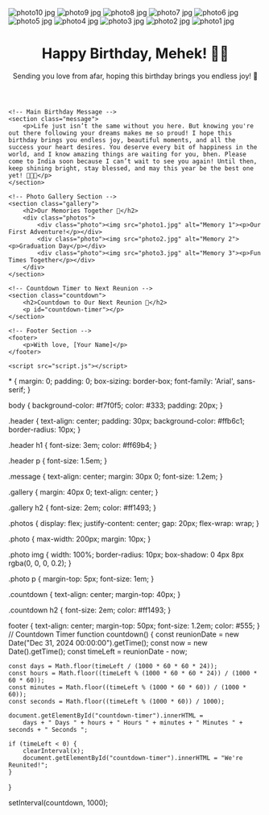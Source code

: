 ![photo10 jpg](https://github.com/user-attachments/assets/2bca6fc5-ec82-474b-9fef-bf83f3dcdc1b)
![photo9 jpg](https://github.com/user-attachments/assets/8b91caef-7b2b-469c-b51f-8443857ca27a)
![photo8 jpg](https://github.com/user-attachments/assets/5dece477-ae54-4aa7-8e83-dcc6d07eefe3)
![photo7 jpg](https://github.com/user-attachments/assets/3f4dcba3-5a5e-4d09-bc34-8d9d982ca301)
![photo6 jpg](https://github.com/user-attachments/assets/3f63deb9-daab-46de-b85a-fe75a5dae888)
![photo5 jpg](https://github.com/user-attachments/assets/f01b953f-f474-44e3-b832-1ec2e6eeda85)
![photo4 jpg](https://github.com/user-attachments/assets/ab5e0abc-120c-445e-9286-ccea28957f47)
![photo3 jpg](https://github.com/user-attachments/assets/8b5e8f45-8908-4373-b70c-d0f63c33aa09)
![photo2 jpg](https://github.com/user-attachments/assets/8541a1c6-24b5-45d2-a4cb-c4fa27c5811a)
![photo1 jpg](https://github.com/user-attachments/assets/d82aba8e-d852-48cb-af98-f58bda965a24)
<!DOCTYPE html>
<html lang="en">
<head>
    <meta charset="UTF-8">
    <meta name="viewport" content="width=device-width, initial-scale=1.0">
    <title>Happy Birthday Mehek!</title>
    <link rel="stylesheet" href="style.css">
</head>
<body>
    <!-- Header Section -->
    <header class="header">
        <h1>Happy Birthday, Mehek! 🎉💖</h1>
        <p>Sending you love from afar, hoping this birthday brings you endless joy! 🌟</p>
    </header>

    <!-- Main Birthday Message -->
    <section class="message">
        <p>Life just isn’t the same without you here. But knowing you're out there following your dreams makes me so proud! I hope this birthday brings you endless joy, beautiful moments, and all the success your heart desires. You deserve every bit of happiness in the world, and I know amazing things are waiting for you, bhen. Please come to India soon because I can’t wait to see you again! Until then, keep shining bright, stay blessed, and may this year be the best one yet! 🎂🎉💫</p>
    </section>

    <!-- Photo Gallery Section -->
    <section class="gallery">
        <h2>Our Memories Together 📸</h2>
        <div class="photos">
            <div class="photo"><img src="photo1.jpg" alt="Memory 1"><p>Our First Adventure!</p></div>
            <div class="photo"><img src="photo2.jpg" alt="Memory 2"><p>Graduation Day</p></div>
            <div class="photo"><img src="photo3.jpg" alt="Memory 3"><p>Fun Times Together</p></div>
        </div>
    </section>

    <!-- Countdown Timer to Next Reunion -->
    <section class="countdown">
        <h2>Countdown to Our Next Reunion 💖</h2>
        <p id="countdown-timer"></p>
    </section>

    <!-- Footer Section -->
    <footer>
        <p>With love, [Your Name]</p>
    </footer>

    <script src="script.js"></script>
</body>
</html>
* {
    margin: 0;
    padding: 0;
    box-sizing: border-box;
    font-family: 'Arial', sans-serif;
}

body {
    background-color: #f7f0f5;
    color: #333;
    padding: 20px;
}

.header {
    text-align: center;
    padding: 30px;
    background-color: #ffb6c1;
    border-radius: 10px;
}

.header h1 {
    font-size: 3em;
    color: #ff69b4;
}

.header p {
    font-size: 1.5em;
}

.message {
    text-align: center;
    margin: 30px 0;
    font-size: 1.2em;
}

.gallery {
    margin: 40px 0;
    text-align: center;
}

.gallery h2 {
    font-size: 2em;
    color: #ff1493;
}

.photos {
    display: flex;
    justify-content: center;
    gap: 20px;
    flex-wrap: wrap;
}

.photo {
    max-width: 200px;
    margin: 10px;
}

.photo img {
    width: 100%;
    border-radius: 10px;
    box-shadow: 0 4px 8px rgba(0, 0, 0, 0.2);
}

.photo p {
    margin-top: 5px;
    font-size: 1em;
}

.countdown {
    text-align: center;
    margin-top: 40px;
}

.countdown h2 {
    font-size: 2em;
    color: #ff1493;
}

footer {
    text-align: center;
    margin-top: 50px;
    font-size: 1.2em;
    color: #555;
}
// Countdown Timer
function countdown() {
    const reunionDate = new Date("Dec 31, 2024 00:00:00").getTime();
    const now = new Date().getTime();
    const timeLeft = reunionDate - now;

    const days = Math.floor(timeLeft / (1000 * 60 * 60 * 24));
    const hours = Math.floor((timeLeft % (1000 * 60 * 60 * 24)) / (1000 * 60 * 60));
    const minutes = Math.floor((timeLeft % (1000 * 60 * 60)) / (1000 * 60));
    const seconds = Math.floor((timeLeft % (1000 * 60)) / 1000);

    document.getElementById("countdown-timer").innerHTML =
        days + " Days " + hours + " Hours " + minutes + " Minutes " + seconds + " Seconds ";

    if (timeLeft < 0) {
        clearInterval(x);
        document.getElementById("countdown-timer").innerHTML = "We're Reunited!";
    }
}

setInterval(countdown, 1000);
